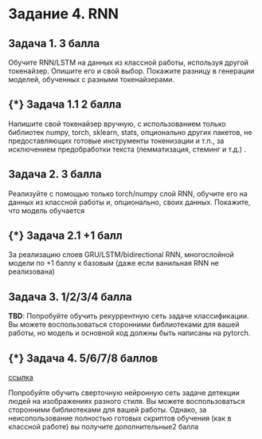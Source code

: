 # Задание 4. RNN
## Задача 1. 3 балла
Обучите RNN/LSTM на данных из классной работы, используя другой токенайзер. Опишите его и свой выбор. Покажите разницу в генерации моделей, обученных с разными токенайзерами.
## {*} Задача 1.1 2 балла
Напишите свой токенайзер вручную, с использованием только библиотек numpy, torch, sklearn, stats, опционально других пакетов, не предоставляющих готовые инструменты токенизации и т.п., за исключением предобработки текста (лемматизация, стеминг и т.д.) . 

## Задача 2. 3 балла
Реализуйте с помощью только torch/numpy слой RNN, обучите его на данных из классной работы и, опционально, своих данных. Покажите, что модель обучается
## {*} Задача 2.1 +1 балл
За реализацию слоев GRU/LSTM/bidirectional RNN, многослойной модели по +1 баллу к базовым (даже если ванильная RNN не реализована)

## Задача 3. 1/2/3/4 балла
**TBD**: 
Попробуйте обучить рекуррентную сеть задаче классификации. Вы можете воспользоваться сторонними библиотеками для вашей работы, 
но модель и основной код должны быть написаны на pytorch. 

##  {*} Задача 4. 5/6/7/8 баллов
[ссылка](https://www.kaggle.com/t/b2ef08dc3ddf44f981e2ad186c6c508d)

Попробуйте обучить сверточную нейронную сеть задаче детекции людей на изображениях разного стиля. Вы можете воспользоваться сторонними библиотеками для вашей работы. Однако, за неисопользование полностью готовых скриптов обучения (как в классной работе) вы получите дополнительные2 балла
